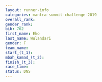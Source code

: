 ```yaml
---
layout: runner-info 
categories: mantra-summit-challenge-2019 
overall_rank:
gender_rank:
bib: 762
first_name: Eko
last_name: Wulandari
gender: F
team_name:
start_(t_1): 
mbah_kamad_(t_2): 
finish_(t_3): 
race_time: 
status: DNS
---
```


